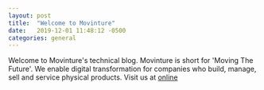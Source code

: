 ```yaml
---
layout: post
title:  "Welcome to Movinture"
date:   2019-12-01 11:48:12 -0500
categories: general
---
```

Welcome to Movinture's technical blog. Movinture is short for 'Moving The Future'. We enable digital transformation for companies who build, manage, sell and service physical products. Visit us at [online](https://www.movinture.com)

